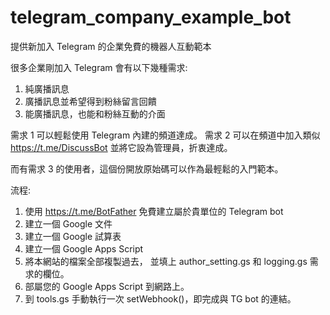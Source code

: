 # telegram_company_example_bot
提供新加入 Telegram 的企業免費的機器人互動範本

很多企業剛加入 Telegram 會有以下幾種需求:
1. 純廣播訊息
2. 廣播訊息並希望得到粉絲留言回饋
3. 能廣播訊息，也能和粉絲互動的介面

需求 1 可以輕鬆使用 Telegram 內建的頻道達成。
需求 2 可以在頻道中加入類似 https://t.me/DiscussBot 並將它設為管理員，折衷達成。

而有需求 3 的使用者，這個份開放原始碼可以作為最輕鬆的入門範本。

流程:
1. 使用 https://t.me/BotFather 免費建立屬於貴單位的 Telegram bot
2. 建立一個 Google 文件
3. 建立一個 Google 試算表
4. 建立一個 Google Apps Script
5. 將本網站的檔案全部複製過去，
   並填上 author_setting.gs 和 logging.gs 需求的欄位。
6. 部屬您的 Google Apps Script 到網路上。
7. 到 tools.gs 手動執行一次 setWebhook()，即完成與 TG bot 的連結。
